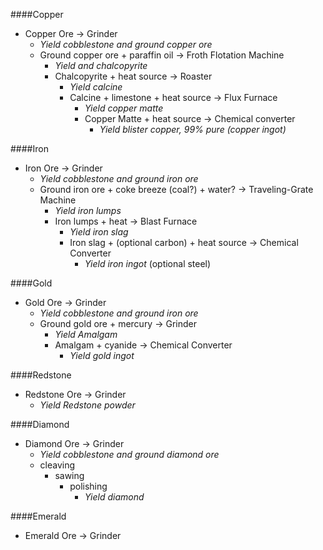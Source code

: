 ####Copper
  - Copper Ore -> Grinder
    - *Yield cobblestone and ground copper ore*
    - Ground copper ore + paraffin oil -> Froth Flotation Machine
      - *Yield and chalcopyrite*
      - Chalcopyrite + heat source -> Roaster
        - *Yield calcine*
        - Calcine + limestone + heat source -> Flux Furnace
          - *Yield copper matte*
          - Copper Matte + heat source -> Chemical converter
            - *Yield blister copper, 99% pure (copper ingot)*

####Iron
  - Iron Ore -> Grinder
    - *Yield cobblestone and ground iron ore*
    - Ground iron ore + coke breeze (coal?) + water? -> Traveling-Grate Machine
      - *Yield iron lumps*
      - Iron lumps + heat -> Blast Furnace
        - *Yield iron slag*
        - Iron slag + (optional carbon) + heat source -> Chemical Converter
          - *Yield iron ingot* (optional steel)

####Gold
  - Gold Ore -> Grinder
    - *Yield cobblestone and ground iron ore*
    - Ground gold ore + mercury -> Grinder
      - *Yield Amalgam*
      - Amalgam + cyanide -> Chemical Converter
        - *Yield gold ingot*

####Redstone
  - Redstone Ore -> Grinder
    - *Yield Redstone powder*

####Diamond
  - Diamond Ore -> Grinder
    - *Yield cobblestone and ground diamond ore*
    - cleaving
      - sawing
        - polishing
          - *Yield diamond*

####Emerald
  - Emerald Ore -> Grinder


